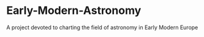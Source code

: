 # Early-Modern-Astronomy
A project devoted to charting the field of astronomy in Early Modern Europe
